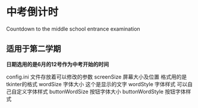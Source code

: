 # 中考倒计时

Countdown to the middle school entrance examination

## 适用于第二学期

**日期选用的是6月的12号作为中考开始的时间**

config.ini  文件存放着可以修改的参数
screenSize    屏幕大小及位置    格式用的是tkinter的格式
wordSize    字体大小    这个是显示的文字
wordStyle    字体样式    可以自己自定义字体样式
buttonWordSize    按钮字体大小
buttonWordStyle    按钮字体样式
